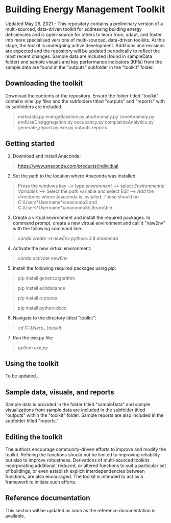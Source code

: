 # Building Energy Management Toolkit
Updated May 26, 2021 - This repository contains a preliminary version of a multi-sourced, data-driven toolkit for addressing building energy deficiencies and is open-source for others to learn from, adapt, and foster into more specialised versions of multi-sourced, data-driven toolkits. At this stage, the toolkit is undergoing active development. 
Additions and revisions are expected and the repository will be updated periodically to reflect the most recent changes. Sample data are included (found in sampleData folder) and sample visuals and key performance indicators (KPIs) from the sample data are found in the "outputs" subfolder in the "toolkit" folder.  

## Downloading the toolkit
Download the contents of the repository.
Ensure the folder titled "toolkit" contains nine .py files and the subfolders titled "outputs" and "reports" with its subfolders are included. 
> metadata.py
> energyBaseline.py
> ahuAnomaly.py
> zoneAnomaly.py
> endUseDisaggregation.py
> occupancy.py
> complaintsAnalytics.py
> generate_report.py
> exe.py
> outputs
> reports

## Getting started
1. Download and install Anaconda:
> https://www.anaconda.com/products/individual

2. Set the path to the location where Anaconda was installed.
> Press the windows key --> type *environment* --> select *Environmental Variables* --> Select the *path* variable and select *Edit* --> *Add* the directories where Anaconda is installed. These should be C:\Users\*Username*\anaconda3 and C:\Users\*Username*\anaconda3\Library\bin

3. Create a virtual environment and install the required packages.
In command prompt, create a new virtual environment and call it "newEnv" with the following command line:
> *conda create -n newEnv python=3.8 anaconda*

4. Activate the new virtual environment:
>*conda activate newEnv*

5. Install the following required packages using *pip*:
>pip install geneticalgorithm

>pip install editdistance

>pip install ruptures

>pip install python-docx

6. Navigate to the directory titled "toolkit":
> *cd C:\Users...\toolkit*
> 
7. Run the exe.py file:
> *python exe.py*

## Using the toolkit
To be updated...

## Sample data, visuals, and reports
Sample data is provided in the folder titled "sampleData" and sample visualizations from sample data are included in 
the subfolder titled "outputs" within the "toolkit" folder. Sample reports are also included in the subfolder titled 
"reports."

## Editing the toolkit
The authors encourage community-driven efforts to improve and modify the toolkit. Refining the functions should not be limited to improving reliability but also to improve robustness. Derivations of multi-sourced toolkits incorporating additional, reduced, or altered functions to suit a particular set of buildings, or even establish explicit interdependencies between functions, are also encouraged. The toolkit is intended to act as a framework to initiate such efforts.

## Reference documentation
This section will be updated as soon as the reference documentation is available. 
